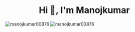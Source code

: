 <h1 align="center">Hi 👋, I'm Manojkumar</h1>
<p><img align="left" src="https://github-readme-stats.vercel.app/api/top-langs?username=manojkumar00876&show_icons=true&locale=en&layout=compact" alt="manojkumar00876" /></p>


<p><img align="center" src="https://github-readme-streak-stats.herokuapp.com/?user=manojkumar00876&" alt="manojkumar00876" /></p>

